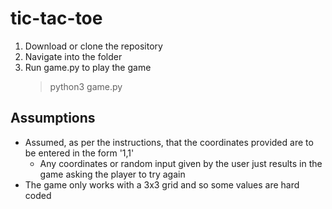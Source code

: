 # tic-tac-toe

1. Download or clone the repository
2. Navigate into the folder
3. Run game.py to play the game
    > python3 game.py
    
## Assumptions
- Assumed, as per the instructions, that the coordinates provided are to be entered in the form '1,1' 
  - Any coordinates or random input given by the user just results in the game asking the player to try again
- The game only works with a 3x3 grid and so some values are hard coded
